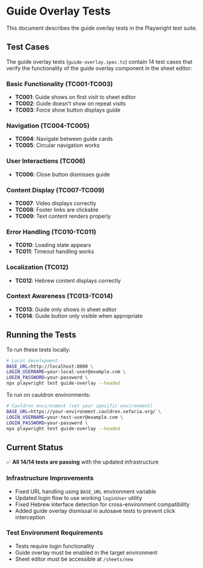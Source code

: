 # Guide Overlay Tests

This document describes the guide overlay tests in the Playwright test suite.

## Test Cases

The guide overlay tests (`guide-overlay.spec.ts`) contain 14 test cases that verify the functionality of the guide overlay component in the sheet editor:

### Basic Functionality (TC001-TC003)
- **TC001**: Guide shows on first visit to sheet editor
- **TC002**: Guide doesn't show on repeat visits  
- **TC003**: Force show button displays guide

### Navigation (TC004-TC005)
- **TC004**: Navigate between guide cards
- **TC005**: Circular navigation works

### User Interactions (TC006)
- **TC006**: Close button dismisses guide

### Content Display (TC007-TC009)
- **TC007**: Video displays correctly
- **TC008**: Footer links are clickable
- **TC009**: Text content renders properly

### Error Handling (TC010-TC011)
- **TC010**: Loading state appears
- **TC011**: Timeout handling works

### Localization (TC012)
- **TC012**: Hebrew content displays correctly

### Context Awareness (TC013-TC014)
- **TC013**: Guide only shows in sheet editor
- **TC014**: Guide button only visible when appropriate

## Running the Tests

To run these tests locally:

```bash
# Local development
BASE_URL=http://localhost:8000 \
LOGIN_USERNAME=your-local-user@example.com \
LOGIN_PASSWORD=your-password \
npx playwright test guide-overlay --headed
```

To run on cauldron environments:

```bash
# Cauldron environment (set your specific environment)
BASE_URL=https://your-environment.cauldron.sefaria.org/ \
LOGIN_USERNAME=your-test-user@example.com \
LOGIN_PASSWORD=your-password \
npx playwright test guide-overlay --headed
```

## Current Status

✅ **All 14/14 tests are passing** with the updated infrastructure

### Infrastructure Improvements
- Fixed URL handling using `BASE_URL` environment variable
- Updated login flow to use working `loginUser` utility
- Fixed Hebrew interface detection for cross-environment compatibility
- Added guide overlay dismissal in autosave tests to prevent click interception

### Test Environment Requirements
- Tests require login functionality
- Guide overlay must be enabled in the target environment
- Sheet editor must be accessible at `/sheets/new` 